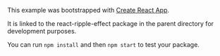 This example was bootstrapped with [Create React App](https://github.com/facebook/create-react-app).

It is linked to the react-ripple-effect package in the parent directory for development purposes.

You can run `npm install` and then `npm start` to test your package.
